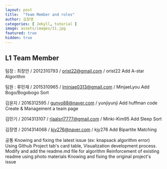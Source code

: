 ```yaml
---
layout: post
title:  "Team Member and roles"
author: 김장영
categories: [ Jekyll, tutorial ]
image: assets/images/11.jpg
featured: true
hidden: true
---
```


## L1 Team Member

팀장 : 최창안 / 2012310793 / orist22@gmail.com / orist22
Add A-star Algorithm  

팀원 : 류민재 / 2015310965 / lminjae0313@gmail.com / MinjaeLyou
Add Bogo/Bogobogo Sort

김윤지 / 2016312595 / gunvo88@naver.com / yunjiyunji
Add huffman code
Create & Management a team page

김민기 / 2014313107 / rlaalsrl7777@gmail.com / Minki-Kim95
Add Sleep Sort 

김장영 / 2014314068 / kjy276@naver.com / kjy276
Add Bipartite Matching 

공통
Knowing and fixing the latest issue (ex: knapsack algorithm error) 
Using Github Project tab's card table, Visualization development process.
Modify and add the readme.md file for algorithm
Reinforcement of existing readme using photo materials
Knowing and fixing the original project's issue
